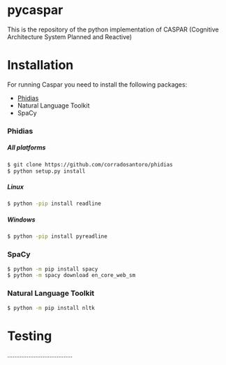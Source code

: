 # pycaspar

This is the repository of the python implementation of CASPAR (Cognitive Architecture System Planned and Reactive)

# Installation

For running Caspar you need to install the following packages:

* [Phidias](https://github.com/corradosantoro/phidias) 
* Natural Language Toolkit
* SpaCy


### Phidias

##### All platforms
```sh
$ git clone https://github.com/corradosantoro/phidias
$ python setup.py install
```
##### Linux
```sh
$ python -pip install readline
```
##### Windows
```sh
$ python -pip install pyreadline
```

### SpaCy
```sh
$ python -m pip install spacy
$ python -m spacy download en_core_web_sm
```


### Natural Language Toolkit
```sh
$ python -m pip install nltk
```



# Testing

.....................................



